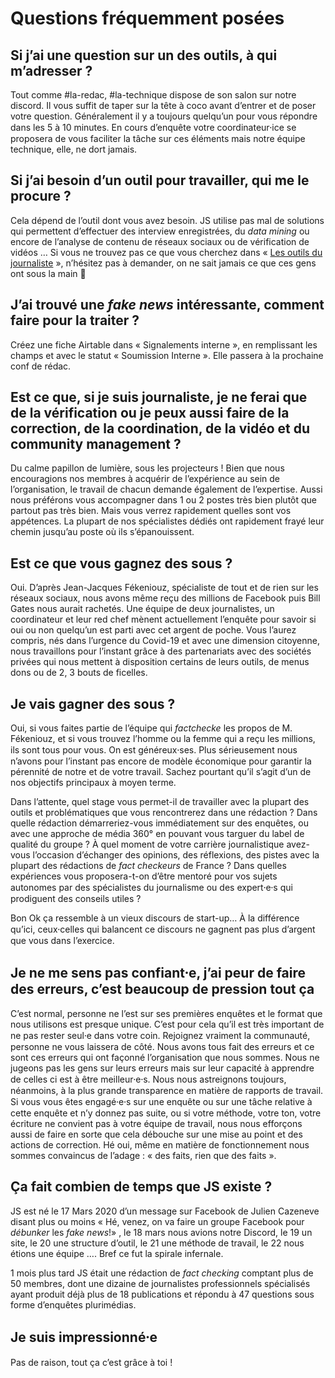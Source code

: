 # Questions fréquemment posées 


## Si j’ai une question sur un des outils, à qui m’adresser ? 

Tout comme #la-redac,  #la-technique dispose de son salon sur notre discord. Il vous suffit de taper sur la tête à coco avant d’entrer et de poser votre question. Généralement il y a toujours quelqu’un pour vous répondre dans les 5 à 10 minutes. En cours d’enquête votre coordinateur⸱ice se proposera de vous faciliter la tâche sur ces éléments mais notre équipe technique, elle, ne dort jamais.


## Si j’ai besoin d’un outil pour travailler, qui me le procure ? 

Cela dépend de l’outil dont vous avez besoin. JS utilise pas mal de solutions qui permettent d’effectuer des interview enregistrées, du *data mining* ou encore de l’analyse de contenu de réseaux sociaux ou de vérification de vidéos … Si vous ne trouvez pas ce que vous cherchez dans « [Les outils du journaliste](https://paper.dropbox.com/doc/vote-Les-outils-du-Journaliste--AzHon~Tzi5paRyNjt2ymmJ7wAQ-U8EzfQPLdtbl67wt8nCdc)  », n’hésitez pas à demander, on ne sait jamais ce que ces gens ont sous la main 🙂 


## J’ai trouvé une *fake news* intéressante, comment faire pour la traiter ?

Créez une fiche Airtable dans « Signalements interne », en remplissant les champs et avec le statut « Soumission Interne ». Elle passera à la prochaine conf de rédac.


## Est ce que, si je suis journaliste, je ne ferai que de la vérification ou je peux aussi faire de la correction, de la coordination, de la vidéo et du community management ? 

Du calme papillon de lumière, sous les projecteurs ! Bien que nous encouragions nos membres à acquérir de l’expérience au sein de l’organisation, le travail de chacun demande également de l’expertise. Aussi nous préférons vous accompagner dans 1 ou 2 postes très bien plutôt que partout pas très bien. Mais vous verrez rapidement quelles sont vos appétences. La plupart de nos spécialistes dédiés ont rapidement frayé leur chemin jusqu’au poste où ils s’épanouissent.


## Est ce que vous gagnez des sous ? 

Oui. D’après Jean-Jacques Fékeniouz, spécialiste de tout et de rien sur les réseaux sociaux, nous avons même reçu des millions de Facebook puis Bill Gates nous aurait rachetés. 
Une équipe de deux journalistes, un coordinateur et leur red chef mènent actuellement l’enquête pour savoir si oui ou non quelqu’un est parti avec cet argent de poche.
Vous l’aurez compris, nés dans l’urgence du Covid-19 et avec une dimension citoyenne, nous travaillons pour l’instant grâce à des partenariats avec des sociétés privées qui nous mettent à disposition certains de leurs outils, de menus dons ou de 2, 3 bouts de ficelles.  


## Je vais gagner des sous ? 

Oui, si vous faites partie de l’équipe qui *factchecke* les propos de M.  Fékeniouz, et si vous trouvez l’homme ou la femme qui a reçu les millions, ils sont tous pour vous. On est généreux⸱ses.
Plus sérieusement nous n’avons pour l’instant pas encore de modèle économique pour garantir la pérennité de notre et de votre travail. Sachez pourtant qu’il s’agit d’un de nos objectifs principaux à moyen terme.

Dans l’attente, quel stage vous permet-il de travailler avec la plupart des outils et problématiques que vous rencontrerez dans une rédaction ? Dans quelle rédaction démarreriez-vous immédiatement sur des enquêtes, ou avec une approche de média 360° en pouvant vous targuer du label de qualité du groupe ? À quel moment de votre carrière journalistique avez-vous l’occasion d’échanger des opinions, des réflexions, des pistes avec la plupart des rédactions de *fact checkeurs* de France ? Dans quelles expériences vous proposera-t-on d’être mentoré pour vos sujets autonomes par des spécialistes du journalisme ou des expert⸱e⸱s qui prodiguent des conseils utiles ?

Bon Ok ça ressemble à un vieux discours de start-up… À la différence qu’ici, ceux⸱celles qui balancent ce discours ne gagnent pas plus d’argent que vous dans l’exercice.


## Je ne me sens pas confiant⸱e, j’ai peur de faire des erreurs, c’est beaucoup de pression tout ça

C’est normal, personne ne l’est sur ses premières enquêtes et le format que nous utilisons est presque unique. C’est pour cela qu’il est très important de ne pas rester seul⸱e dans votre coin. Rejoignez vraiment la communauté, personne ne vous laissera de côté. Nous avons tous fait des erreurs et ce sont ces erreurs qui ont façonné l’organisation que nous sommes. Nous ne jugeons pas les gens sur leurs erreurs mais sur leur capacité à apprendre de celles ci est à être meilleur⸱e⸱s. 
Nous nous astreignons toujours, néanmoins, à la plus grande transparence en matière de rapports de travail. Si vous vous êtes engagé⸱e⸱s sur une enquête ou sur une tâche relative à cette enquête et n’y donnez pas suite, ou si votre méthode, votre ton, votre écriture ne convient pas à votre équipe de travail, nous nous efforçons aussi de faire en sorte que cela débouche sur une mise au point et des actions de correction. Hé oui, même en matière de fonctionnement nous sommes convaincus de l’adage : « des faits, rien que des faits ».


## Ça fait combien de temps que JS existe ? 

JS est né le 17 Mars 2020 d’un message sur Facebook de Julien Cazeneve disant plus ou moins « Hé, venez, on va faire un groupe Facebook pour *débunker* les *fake news*!» , le 18 mars nous avions notre Discord, le 19 un site, le 20 une structure d’outil, le 21 une méthode de travail, le 22 nous étions une équipe …. Bref ce fut la spirale infernale.

1 mois plus tard JS était une rédaction de *fact checking* comptant plus de 50 membres, dont une dizaine de journalistes professionnels spécialisés ayant produit déjà plus de 18 publications et répondu à 47 questions sous forme d’enquêtes plurimédias.


## Je suis impressionné⸱e

Pas de raison, tout ça c’est grâce à toi ! 

